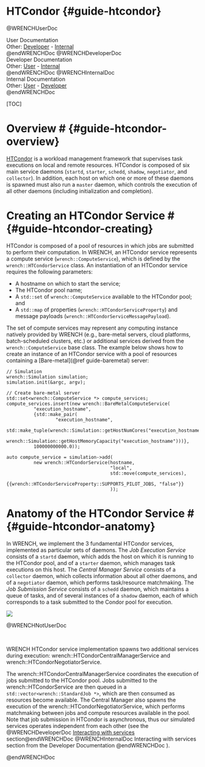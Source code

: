 HTCondor                        {#guide-htcondor}
============

@WRENCHUserDoc <div class="doc-type">User Documentation</div><div class="doc-link">Other: <a href="../developer/guide-htcondor.html">Developer</a> - <a href="../internal/guide-htcondor.html">Internal</a></div> @endWRENCHDoc
@WRENCHDeveloperDoc  <div class="doc-type">Developer Documentation</div><div class="doc-link">Other: <a href="../user/guide-htcondor.html">User</a> - <a href="../internal/guide-htcondor.html">Internal</a></div> @endWRENCHDoc
@WRENCHInternalDoc  <div class="doc-type">Internal Documentation</div><div class="doc-link">Other: <a href="../user/guide-htcondor.html">User</a> -  <a href="../developer/guide-htcondor.html">Developer</a></div> @endWRENCHDoc

[TOC]

# Overview #            {#guide-htcondor-overview}

[HTCondor](http://htcondor.org) is a workload management framework that supervises 
task executions on local and remote resources.
HTCondor is composed of six main service daemons (`startd`, `starter`, 
`schedd`, `shadow`, `negotiator`, and `collector`). In addition, 
each host on which one or more of these daemons is spawned must also 
run a `master` daemon, which controls the execution of all other 
daemons (including initialization and completion).


# Creating an HTCondor Service #        {#guide-htcondor-creating}

HTCondor is composed of a pool of resources in which jobs are submitted to
perform their computation. In WRENCH, an HTCondor service represents a 
compute service (`wrench::ComputeService`), which is defined by the 
`wrench::HTCondorService` class. An instantiation of an HTCondor 
service requires the following parameters:

- A hostname on which to start the service;
- The HTCondor pool name;
- A `std::set` of `wrench::ComputeService` available to the HTCondor pool; and
- A `std::map` of properties (`wrench::HTCondorServiceProperty`) and message 
  payloads (`wrench::HTCondorServiceMessagePayload`).
  
The set of compute services may represent any computing instance natively 
provided by WRENCH (e.g., bare-metal servers, cloud platforms, batch-scheduled
clusters, etc.) or additional services derived from the `wrench::ComputeService`
base class. The example below shows how to create an instance of an HTCondor service
with a pool of resources containing a [Bare-metal](@ref guide-baremetal) server:

~~~~~~~~~~~~~{.cpp}
// Simulation 
wrench::Simulation simulation;
simulation.init(&argc, argv);

// Create bare-metal server
std::set<wrench::ComputeService *> compute_services;
compute_services.insert(new wrench::BareMetalComputeService(
          "execution_hostname",
          {std::make_pair(
                  "execution_hostname",
                  std::make_tuple(wrench::Simulation::getHostNumCores("execution_hostname"),
                                  wrench::Simulation::getHostMemoryCapacity("execution_hostname")))},
          100000000000.0));

auto compute_service = simulation->add(
          new wrench::HTCondorService(hostname, 
                                      "local", 
                                      std::move(compute_services),
                                      {{wrench::HTCondorServiceProperty::SUPPORTS_PILOT_JOBS, "false"}}
                                      ));
~~~~~~~~~~~~~


# Anatomy of the HTCondor Service #        {#guide-htcondor-anatomy}

In WRENCH, we implement the 3 fundamental HTCondor services, implemented 
as particular sets of daemons. The _Job Execution Service_ consists of a 
`startd` daemon, which adds the host on which it is running to the HTCondor 
pool, and of a `starter` daemon, which manages task executions on this host.
The _Central Manager Service_ consists of a `collector` daemon, which collects 
information about all other daemons, and of a `negotiator` daemon, which 
performs task/resource matchmaking. The _Job Submission Service_ consists 
of a `schedd` daemon, which maintains a queue of tasks, and of several 
instances of a `shadow` daemon, each of which corresponds to a task submitted 
to the Condor pool for execution.

![](images/htcondor-architecture.png)


@WRENCHNotUserDoc  

<p>&nbsp;</p>
WRENCH HTCondor service implementation spawns two additional services during 
execution: wrench::HTCondorCentralManagerService and wrench::HTCondorNegotiatorService.

The wrench::HTCondorCentralManagerService coordinates the execution of jobs
submitted to the HTCondor pool. Jobs submitted to the wrench::HTCondorService
are then queued in a `std::vector<wrench::StandardJob *>`, which are then 
consumed as resources become available. The Central Manager also spawns the
execution of the wrench::HTCondorNegotiatorService, which performs matchmaking
between jobs and compute resources available in the pool. Note that job submission
in HTCondor is asynchronous, thus our simulated services operates independent 
from each other (see the 
@WRENCHDeveloperDoc [Interacting with services](#wrench-101-WMS-services) section@endWRENCHDoc 
@WRENCHInternalDoc Interacting with services section from the 
Developer</a> Documentation @endWRENCHDoc
).


@endWRENCHDoc